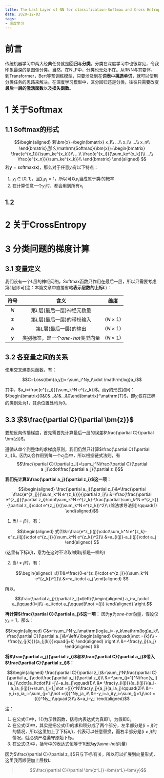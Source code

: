 ```yaml
---
title: The Last Layer of NN for classification-Softmax and Cross Entropy
date: 2020-12-03
tags:
- 深度学习
---
```


# 前言
传统机器学习中两大经典任务就是**回归**与**分类**。分类在深度学习中也很常见，令我印象最深的是图像分类。当然，在NLP中，分类也无处不在。从RNN与其变体，到Transformer，Bert等预训练模型，只要涉及到在**词表**中**挑选单词**，就可以使用分类任务的思路来解决。在深度学习模型中，区分回归还是分类，往往只需要改变**最后一层的激活函数**以及**损失函数**。

# 1 关于Softmax
## 1.1 Softmax的形式
$$\begin{aligned}
    若\bm{x}=\begin{bmatrix}
        x_1\\
        ...\\
        x_i\\
        ...\\
        x_n\\
    \end{bmatrix},那么\mathrm{Softmax}(\bm{x})=\begin{bmatrix}
        \frac{e^{x_1}}{\sum_ke^{x_k}}\\
        ...\\
        \frac{e^{x_i}}{\sum_ke^{x_k}}\\
        ...\\
        \frac{e^{x_n}}{\sum_ke^{x_k}}\\
    \end{bmatrix}
\end{aligned}
$$
若$\bm{y}=\mathrm{softmax}(\bm{x})$，那么对于任意$y_i$有以下特点：
1. $y_i\in[0,1]$，且$\sum_iy_i=1$，所以可以$y_i$当成属于类$i$的概率
2. 在计算任意一个$y_i$时，都会用到所有$x_i$

## 1.2 


# 2 关于CrossEntropy

# 3 分类问题的梯度计算
## 3.1 变量定义
我们设有一个$L$层的神经网络。$\mathrm{Softmax}$函数只作用在最后一层，所以只需要考虑第$L$层即可(注：本篇文章中直接省略**表示层数的上标$L$**)：

|   符号   |                含义                 |      维度      |
| :------: | :---------------------------------: | :------------: |
|   $N$    |     第$L$层(最后一层)神经元数量     |                |
| $\bm{z}$ |     第$L$层(最后一层)的带权输入     | $(N\times 1)$  |
| $\bm{a}$ |       第$L$层(最后一层)的输出       | $(N \times 1)$ |
| $\bm{y}$ | 类别标签，是一个$one$-$hot$类型向量 | $(N\times 1)$  |

## 3.2 各变量之间的关系
使用交叉熵损失函数，有：

$$C=Loss(\bm{a,y})=-\sum_i^Ny_i\cdot \mathrm{log}a_i$$

其中，$a_i=\frac{e^{z_i}}{\sum_k^N e^{z_k}}$。而$\bm{y}$的形式如同：$\begin{bmatrix}0&0&...&1&...&0\end{bmatrix}^\mathrm{T}$，即$y_i$仅在正确的类别处为1，其余位置处均为0。

## 3.3 求$\frac{\partial C}{\partial \bm{z}}$
要想反向传播梯度，首先需要先计算最后一层的误差$\frac{\partial C}{\partial \bm{z}}$。

遵循从单个到整体的求梯度原则，我们仍然只计算$\frac{\partial C}{\partial z_i}$。因为$z_i$会作用到每一个$a_j$当中，所以根据链式法则，有$$\frac{\partial C}{\partial z_i}=\sum_j^N\frac{\partial C}{\partial a_j}\cdot\frac{\partial a_j}{\partial z_i}$$

**我们先计算$\frac{\partial a_j}{\partial z_i}$这一项：**

$$\begin{aligned}
    \frac{\partial a_j}{\partial z_i}&=\frac{\partial \frac{e^{z_j}}{\sum_k^N e^{z_k}}}{\partial z_i}\\
    &=\frac{\frac{\partial e^{z_j}}{\partial z_i}\cdot\sum_k^N e^{z_k}-\frac{\partial \sum_k^N e^{z_k}}{\partial z_i}\cdot e^{z_j}}{(\sum_k^N e^{z_k})^2}\ (除法求导法则)\qquad(1)
\end{aligned}$$

1) 当$i=j$时，有：

$$\begin{aligned}
    式(1)&=\frac{e^z_{i(j)}\cdot\sum_k^N e^{z_k}-e^z_{i(j)}\cdot e^{z_j}}{(\sum_k^N e^{z_k})^2}\\
    &=a_{i(j)}-a_{i(j)}\cdot a_j
\end{aligned}
$$

(这里有下标$i(j)$，意为在这时不论取$i$或取$j$都是一样的)

2) 当$i\not ={}j$时，有：
 
$$\begin{aligned}
    式(1)&=\frac{0-e^{z_i}\cdot e^{z_j}}{(\sum_k^N e^{z_k})^2}\\
    &=-a_i\cdot a_j
\end{aligned}
$$

所以，

$$\frac{\partial a_j}{\partial z_i}=\left\{\begin{aligned}
    a_i-a_i\cdot a_j\qquad(i=j)\\
    -a_i\cdot a_j\qquad(i\not ={j})
\end{aligned} \right.$$

**再计算$\frac{\partial C}{\partial a_j}$这一项：**
因为$\bm{y}$为$one$-$hot$向量，假设仅$y_k=1$，那么：

$$\begin{aligned}
    C&=-\sum_i^N y_i\mathrm{log}a_i=-y_k\mathrm{log}a_k\\
    \frac{\partial C}{\partial a_j}&=\left\{\begin{aligned}
    0\qquad(j\not ={k})\\
    -\frac{y_{j(k)}}{a_{j(k)}}\quad(j=k)
\end{aligned} \right.\\
    &=-\frac{y_j}{a_j}
\end{aligned}
$$

**将$\frac{\partial a_j}{\partial z_i}$和$\frac{\partial C}{\partial a_j}$带入$\frac{\partial C}{\partial z_i}$：**

$$\begin{aligned}
    \frac{\partial C}{\partial z_i}&=\sum_j^N\frac{\partial C}{\partial a_j}\cdot\frac{\partial a_j}{\partial z_i}\\
    &=-\sum_{j=1}^N\frac{y_j}{a_j}\cdot[a_i\cdot1\{i=j\}-a_ia_j]\qquad(1)\\
    &=-\frac{y_{i(j)}}{a_{i(j)}}(a_i-a_ia_{i(j)})+\sum_{j=1,j\not ={i}}^N\frac{y_j}{a_j}(a_ia_j)\qquad(2)\\
    &=-y_i+y_ia_i+\sum_{j=1,j\not ={i}}^Ny_ja_i\\
    &=-y_i+a_i(y_i+\sum_{j=1,j\not ={i}}^Ny_j)\qquad(3)\\
    &=a_i-y_i
\end{aligned}$$

注：
1. 在公式$(1)$中，$1\{\}$为示性函数，括号内表达式为真即$1$，为假即$0$。
2. 在公式$(2)$中，其实是把公式$(1)$的求和项分成了两个部分，左半部分是$(i=j)$时的情况，所以这里加上了下标$i(j)$，代表可以任意替换，而右半部分是$(i\not ={j})$的情况，就必须严格遵守原始下标。
3. 在公式$(3)$中，括号中的表达式恒等于$1$(因为$\bm{y}$为$one$-$hot$向量)

因为$\frac{\partial C}{\partial z_i}$只与下标$i$有关，所以可以扩展到向量形式，这里我再顺便加上层数$L$:
> $$\frac{\partial C}{\partial \bm{z^L}}=\bm{a^L}-\bm{y}$$